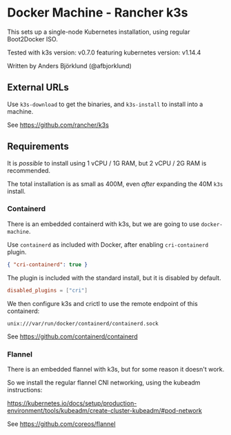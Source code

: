 # Docker Machine - Rancher k3s #

This sets up a single-node Kubernetes installation, using regular Boot2Docker ISO.

Tested with k3s version: v0.7.0 featuring kubernetes version: v1.14.4

Written by Anders Björklund (@afbjorklund)

## External URLs ##

Use `k3s-download` to get the binaries, and `k3s-install` to install into a machine.

See https://github.com/rancher/k3s

## Requirements ##

It is _possible_ to install using 1 vCPU / 1G RAM, but 2 vCPU / 2G RAM is recommended.

The total installation is as small as 400M, even _after_ expanding the 40M `k3s` install.

### Containerd ###

There is an embedded containerd with k3s, but we are going to use `docker-machine`.

Use  `containerd` as included with Docker, after enabling `cri-containerd` plugin.

```json
{ "cri-containerd": true }
```

The plugin is included with the standard install, but it is disabled by default.

```toml
disabled_plugins = ["cri"]
```

We then configure k3s and crictl to use the remote endpoint of this containerd:

`unix:///var/run/docker/containerd/containerd.sock`

See <https://github.com/containerd/containerd>

### Flannel ###

There is an embedded flannel with k3s, but for some reason it doesn't work.

So we install the regular flannel CNI networking, using the kubeadm instructions:

<https://kubernetes.io/docs/setup/production-environment/tools/kubeadm/create-cluster-kubeadm/#pod-network>

See <https://github.com/coreos/flannel>
